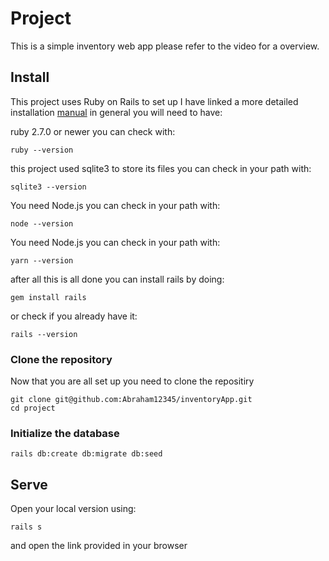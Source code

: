 # Project
This is a simple inventory web app please refer to the video for a overview.

## Install
This project uses Ruby on Rails to set up I have linked a more detailed installation [manual](https://guides.rubyonrails.org/getting_started.html) in general you will need to have:

ruby 2.7.0 or newer you can check with:
```shell
ruby --version
```

this project used sqlite3 to store its files you can check in your path with:
```shell
sqlite3 --version
```

You need Node.js you can check in your path with:
```shell
node --version
```

You need Node.js you can check in your path with:
```shell
yarn --version
```
after all this is all done you can install rails by doing:
```shell
gem install rails
```

or check if you already have it:
```shell
rails --version
```


### Clone the repository
Now that you are all set up you need to clone the repositiry 
```shell
git clone git@github.com:Abraham12345/inventoryApp.git
cd project
```

### Initialize the database

```shell
rails db:create db:migrate db:seed
```
## Serve

Open your local version using:                     

```shell
rails s
```
and open the link provided in your browser  